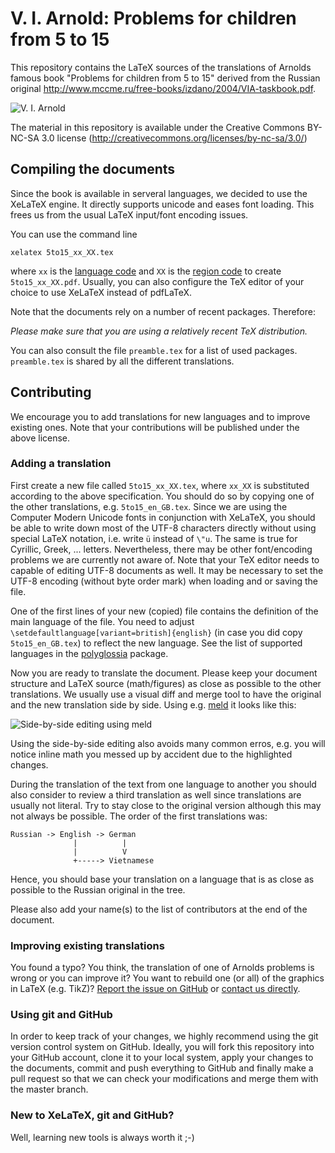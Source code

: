 V. I. Arnold: Problems for children from 5 to 15
================================================

This repository contains the LaTeX sources of the translations of Arnolds famous book "Problems for children from 5 to 15" derived from the Russian original http://www.mccme.ru/free-books/izdano/2004/VIA-taskbook.pdf.

![V. I. Arnold](https://raw.github.com/IMAGINARY/Arnold5to15/master/resources/photo-arnold_small.jpg "V. I. Arnold")

The material in this repository is available under the Creative Commons BY-NC-SA 3.0 license (http://creativecommons.org/licenses/by-nc-sa/3.0/)

Compiling the documents
-----------------------

Since the book is available in serveral languages, we decided to use the XeLaTeX engine. It directly supports unicode and eases font loading. This frees us from the usual LaTeX input/font encoding issues. 

You can use the command line
```
xelatex 5to15_xx_XX.tex 
```
where `xx` is the [language code](http://www.langtag.net/registries/lsr-language.txt) and `XX` is the [region code](http://www.langtag.net/registries/lsr-region.txt) to create `5to15_xx_XX.pdf`. Usually, you can also configure the TeX editor of your choice to use XeLaTeX instead of pdfLaTeX.

Note that the documents rely on a number of recent packages. Therefore:

*Please make sure that you are using a relatively recent TeX distribution.*

You can also consult the file `preamble.tex` for a list of used packages. `preamble.tex` is shared by all the different translations.

Contributing
------------

We encourage you to add translations for new languages and to improve existing ones. Note that your contributions will be published under the above license.

### Adding a translation

First create a new file called `5to15_xx_XX.tex`, where `xx_XX` is substituted according to the above specification. You should do so by copying one of the other translations, e.g. `5to15_en_GB.tex`. Since we are using the Computer Modern Unicode fonts in conjunction with XeLaTeX, you should be able to write down most of the UTF-8 characters directly without using special LaTeX notation, i.e. write `ü` instead of `\"u`. The same is true for Cyrillic, Greek, ... letters. Nevertheless, there may be other font/encoding problems we are currently not aware of. Note that your TeX editor needs to capable of editing UTF-8 documents as well. It may be necessary to set the UTF-8 encoding (without byte order mark) when loading and or saving the file.

One of the first lines of your new (copied) file contains the definition of the main language of the file. You need to adjust `\setdefaultlanguage[variant=british]{english}` (in case you did copy `5to15_en_GB.tex`) to reflect the new language. See the list of supported languages in the [polyglossia](http://www.ctan.org/pkg/polyglossia) package.

Now you are ready to translate the document. Please keep your document structure and LaTeX source (math/figures) as close as possible to the other translations. We usually use a visual diff and merge tool to have the original and the new translation side by side. Using e.g. [meld](http://meldmerge.org/) it looks like this:

![Side-by-side editing using meld](https://raw.github.com/IMAGINARY/Arnold5to15/gh-pages/images/meld.png "Side-by-side editing using meld")

Using the side-by-side editing also avoids many common erros, e.g. you will notice inline math you messed up by accident due to the highlighted changes.

During the translation of the text from one language to another you should also consider to review a third translation as well since translations are usually not literal. Try to stay close to the original version although this may not always be possible. The order of the first translations was:
```
Russian -> English -> German
              |          |
              |          V
              +-----> Vietnamese
```
Hence, you should base your translation on a language that is as close as possible to the Russian original in the tree.

Please also add your name(s) to the list of contributors at the end of the document. 

### Improving existing translations

You found a typo? You think, the translation of one of Arnolds problems is wrong or you can improve it? You want to rebuild one (or all) of the graphics in LaTeX (e.g. TikZ)? [Report the issue on GitHub](https://github.com/IMAGINARY/Arnold5to15/issues/new) or [contact us directly](http://http//www.imaginary.org/contact).

### Using git and GitHub

In order to keep track of your changes, we highly recommend using the git version control system on GitHub. Ideally, you will fork this repository into your GitHub account, clone it to your local system, apply your changes to the documents, commit and push everything to GitHub and finally make a pull request so that we can check your modifications and merge them with the master branch.

### New to XeLaTeX, git and GitHub?

Well, learning new tools is always worth it ;-)
